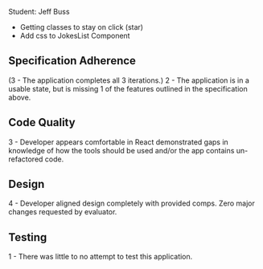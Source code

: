 Student: Jeff Buss

 - Getting classes to stay on click (star)
 - Add css to JokesList Component

## Specification Adherence

(3 - The application completes all 3 iterations.)
2 - The application is in a usable state, but is missing 1 of the features outlined in the specification above.

## Code Quality

3 - Developer appears comfortable in React demonstrated gaps in knowledge of how the tools should be used and/or the app contains un-refactored code.

## Design

4 - Developer aligned design completely with provided comps. Zero major changes requested by evaluator.

## Testing

1 - There was little to no attempt to test this application.
